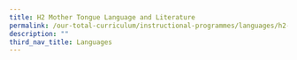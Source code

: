 ```yaml
---
title: H2 Mother Tongue Language and Literature
permalink: /our-total-curriculum/instructional-programmes/languages/h2-mother-tongue-language-and-literature
description: ""
third_nav_title: Languages
---
```

